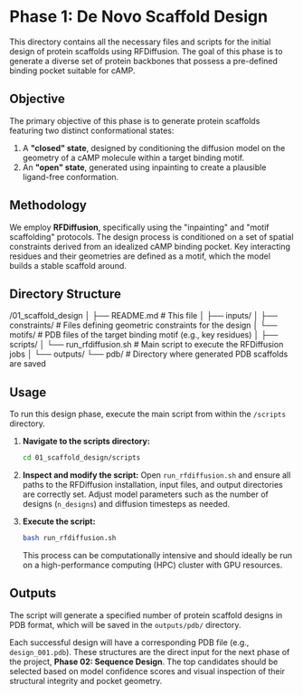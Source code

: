 # Phase 1: De Novo Scaffold Design

This directory contains all the necessary files and scripts for the initial design of protein scaffolds using RFDiffusion. The goal of this phase is to generate a diverse set of protein backbones that possess a pre-defined binding pocket suitable for cAMP.

## Objective

The primary objective of this phase is to generate protein scaffolds featuring two distinct conformational states:
1.  A **"closed" state**, designed by conditioning the diffusion model on the geometry of a cAMP molecule within a target binding motif.
2.  An **"open" state**, generated using inpainting to create a plausible ligand-free conformation.

## Methodology

We employ **RFDiffusion**, specifically using the "inpainting" and "motif scaffolding" protocols. The design process is conditioned on a set of spatial constraints derived from an idealized cAMP binding pocket. Key interacting residues and their geometries are defined as a motif, which the model builds a stable scaffold around.

## Directory Structure
/01_scaffold_design
│
├── README.md             # This file
│
├── inputs/
│   ├── constraints/      # Files defining geometric constraints for the design
│   └── motifs/           # PDB files of the target binding motif (e.g., key residues)
│
├── scripts/
│   └── run_rfdiffusion.sh # Main script to execute the RFDiffusion jobs
│
└── outputs/
└── pdb/              # Directory where generated PDB scaffolds are saved

## Usage

To run this design phase, execute the main script from within the `/scripts` directory.

1.  **Navigate to the scripts directory:**
    ```bash
    cd 01_scaffold_design/scripts
    ```

2.  **Inspect and modify the script:**
    Open `run_rfdiffusion.sh` and ensure all paths to the RFDiffusion installation, input files, and output directories are correctly set. Adjust model parameters such as the number of designs (`n_designs`) and diffusion timesteps as needed.

3.  **Execute the script:**
    ```bash
    bash run_rfdiffusion.sh
    ```
    This process can be computationally intensive and should ideally be run on a high-performance computing (HPC) cluster with GPU resources.

## Outputs

The script will generate a specified number of protein scaffold designs in PDB format, which will be saved in the `outputs/pdb/` directory.

Each successful design will have a corresponding PDB file (e.g., `design_001.pdb`). These structures are the direct input for the next phase of the project, **Phase 02: Sequence Design**. The top candidates should be selected based on model confidence scores and visual inspection of their structural integrity and pocket geometry.
